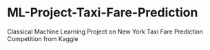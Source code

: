 # ML-Project-Taxi-Fare-Prediction
Classical Machine Learning Project on New York Taxi Fare Prediction Competition from Kaggle
